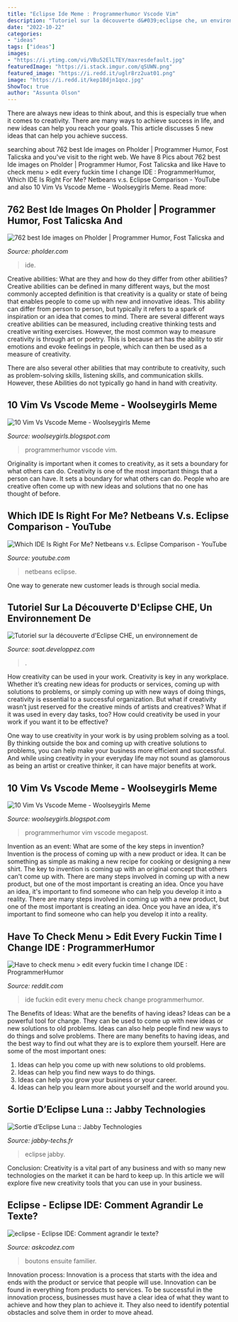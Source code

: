```yaml
---
title: "Eclipse Ide Meme : Programmerhumor Vscode Vim"
description: "Tutoriel sur la découverte d&#039;eclipse che, un environnement de"
date: "2022-10-22"
categories:
- "ideas"
tags: ["ideas"]
images:
- "https://i.ytimg.com/vi/VBu52ElLTEY/maxresdefault.jpg"
featuredImage: "https://i.stack.imgur.com/qSUWN.png"
featured_image: "https://i.redd.it/uglr8rz2uat01.png"
image: "https://i.redd.it/kep18djn1qoz.jpg"
ShowToc: true
author: "Assunta Olson"
---
```



There are always new ideas to think about, and this is especially true when it comes to creativity. There are many ways to achieve success in life, and new ideas can help you reach your goals. This article discusses 5 new ideas that can help you achieve success.

	

		
searching about 762 best Ide images on Pholder | Programmer Humor, Fost Talicska and you've visit to the right web. We have 8 Pics about 762 best Ide images on Pholder | Programmer Humor, Fost Talicska and like Have to check menu &gt; edit every fuckin time I change IDE : ProgrammerHumor, Which IDE Is Right For Me? Netbeans v.s. Eclipse Comparison - YouTube and also 10 Vim Vs Vscode Meme - Woolseygirls Meme. Read more:
		
    
## 762 Best Ide Images On Pholder | Programmer Humor, Fost Talicska And

<img loading=lazy src="https://i.redd.it/94xyj3jesfe01.jpg" onerror="this.onerror=null;this.src='https://tse1.mm.bing.net/th?id=OIP.f1ve7YM4uUoPJM-RcmzMqAHaGi&amp;pid=15.1';" alt="762 best Ide images on Pholder | Programmer Humor, Fost Talicska and">

_Source: pholder.com_

>ide. 

	

Creative abilities: What are they and how do they differ from other abilities?
Creative abilities can be defined in many different ways, but the most commonly accepted definition is that creativity is a quality or state of being that enables people to come up with new and innovative ideas. This ability can differ from person to person, but typically it refers to a spark of inspiration or an idea that comes to mind.
There are several different ways creative abilities can be measured, including creative thinking tests and creative writing exercises. However, the most common way to measure creativity is through art or poetry. This is because art has the ability to stir emotions and evoke feelings in people, which can then be used as a measure of creativity.

There are also several other abilities that may contribute to creativity, such as problem-solving skills, listening skills, and communication skills. However, these Abilities do not typically go hand in hand with creativity.

    
## 10 Vim Vs Vscode Meme - Woolseygirls Meme

<img loading=lazy src="https://preview.redd.it/sk93mn75x0341.jpg?auto=webp&amp;s=a91e33abd05eb32a9b33f5eb7809b76fd0954337" onerror="this.onerror=null;this.src='https://tse3.mm.bing.net/th?id=OIP.LHy3u-p6YPfB9fRM1z2ZawHaJt&amp;pid=15.1';" alt="10 Vim Vs Vscode Meme - Woolseygirls Meme">

_Source: woolseygirls.blogspot.com_

>programmerhumor vscode vim. 

	

Originality is important when it comes to creativity, as it sets a boundary for what others can do.
Creativity is one of the most important things that a person can have. It sets a boundary for what others can do. People who are creative often come up with new ideas and solutions that no one has thought of before.

    
## Which IDE Is Right For Me? Netbeans V.s. Eclipse Comparison - YouTube

<img loading=lazy src="https://i.ytimg.com/vi/VBu52ElLTEY/maxresdefault.jpg" onerror="this.onerror=null;this.src='https://tse3.mm.bing.net/th?id=OIP.ft-QKAU0Dhi7f7AoUFOr1wHaEK&amp;pid=15.1';" alt="Which IDE Is Right For Me? Netbeans v.s. Eclipse Comparison - YouTube">

_Source: youtube.com_

>netbeans eclipse. 

	

One way to generate new customer leads is through social media.

    
## Tutoriel Sur La Découverte D&#039;Eclipse CHE, Un Environnement De

<img loading=lazy src="https://soat.developpez.com/tutoriels/eclipse/presentation-eclipse-che-ide-cloud/images/10000000000004000000024073A6CE2D.png" onerror="this.onerror=null;this.src='https://tse2.mm.bing.net/th?id=OIP.LAh7x_JDWiTc5WyMHJD2MwHaEK&amp;pid=15.1';" alt="Tutoriel sur la découverte d&#039;Eclipse CHE, un environnement de">

_Source: soat.developpez.com_

>. 

	

How creativity can be used in your work.
Creativity is key in any workplace. Whether it’s creating new ideas for products or services, coming up with solutions to problems, or simply coming up with new ways of doing things, creativity is essential to a successful organization.
But what if creativity wasn’t just reserved for the creative minds of artists and creatives? What if it was used in every day tasks, too? How could creativity be used in your work if you want it to be effective?

One way to use creativity in your work is by using problem solving as a tool. By thinking outside the box and coming up with creative solutions to problems, you can help make your business more efficient and successful. And while using creativity in your everyday life may not sound as glamorous as being an artist or creative thinker, it can have major benefits at work.

    
## 10 Vim Vs Vscode Meme - Woolseygirls Meme

<img loading=lazy src="https://i.redd.it/kep18djn1qoz.jpg" onerror="this.onerror=null;this.src='https://tse2.mm.bing.net/th?id=OIP.9GPMuNQx0qG9oHPrkegX_AHaG8&amp;pid=15.1';" alt="10 Vim Vs Vscode Meme - Woolseygirls Meme">

_Source: woolseygirls.blogspot.com_

>programmerhumor vim vscode megapost. 

	

Invention as an event: What are some of the key steps in invention?
Invention is the process of coming up with a new product or idea. It can be something as simple as making a new recipe for cooking or designing a new shirt. The key to invention is coming up with an original concept that others can't come up with. There are many steps involved in coming up with a new product, but one of the most important is creating an idea. Once you have an idea, it's important to find someone who can help you develop it into a reality. There are many steps involved in coming up with a new product, but one of the most important is creating an idea. Once you have an idea, it's important to find someone who can help you develop it into a reality.

    
## Have To Check Menu &gt; Edit Every Fuckin Time I Change IDE : ProgrammerHumor

<img loading=lazy src="https://i.redd.it/uglr8rz2uat01.png" onerror="this.onerror=null;this.src='https://tse4.mm.bing.net/th?id=OIP.v7eC54Lzfel-uNqIJ1ja-AHaGW&amp;pid=15.1';" alt="Have to check menu &gt; edit every fuckin time I change IDE : ProgrammerHumor">

_Source: reddit.com_

>ide fuckin edit every menu check change programmerhumor. 

	

The Benefits of Ideas: What are the benefits of having ideas?
Ideas can be a powerful tool for change. They can be used to come up with new ideas or new solutions to old problems. Ideas can also help people find new ways to do things and solve problems. There are many benefits to having ideas, and the best way to find out what they are is to explore them yourself. Here are some of the most important ones: 
1. Ideas can help you come up with new solutions to old problems.
2. Ideas can help you find new ways to do things.
3. Ideas can help you grow your business or your career.
4. Ideas can help you learn more about yourself and the world around you.

    
## Sortie D’Eclipse Luna :: Jabby Technologies

<img loading=lazy src="https://jabby-techs.fr/blog/_images/splash-luna.png" onerror="this.onerror=null;this.src='https://tse1.mm.bing.net/th?id=OIP.q5Z3OzFyUa7NWit-n4sJGAAAAA&amp;pid=15.1';" alt="Sortie d’Eclipse Luna :: Jabby Technologies">

_Source: jabby-techs.fr_

>eclipse jabby. 

	

Conclusion:
Creativity is a vital part of any business and with so many new technologies on the market it can be hard to keep up. In this article we will explore five new creativity tools that you can use in your business.

    
## Eclipse - Eclipse IDE: Comment Agrandir Le Texte?

<img loading=lazy src="https://i.stack.imgur.com/qSUWN.png" onerror="this.onerror=null;this.src='https://tse1.mm.bing.net/th?id=OIP.32ZAiYWhaH55C3b8atyv7QHaFL&amp;pid=15.1';" alt="eclipse - Eclipse IDE: Comment agrandir le texte?">

_Source: askcodez.com_

>boutons ensuite familier. 

	

Innovation process:
Innovation is a process that starts with the idea and ends with the product or service that people will use. Innovation can be found in everything from products to services. To be successful in the innovation process, businesses must have a clear idea of what they want to achieve and how they plan to achieve it. They also need to identify potential obstacles and solve them in order to move ahead.

